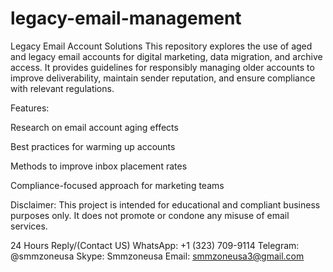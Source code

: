 # legacy-email-management
Legacy Email Account Solutions
This repository explores the use of aged and legacy email accounts for digital marketing, data migration, and archive access. It provides guidelines for responsibly managing older accounts to improve deliverability, maintain sender reputation, and ensure compliance with relevant regulations.

Features:

Research on email account aging effects

Best practices for warming up accounts

Methods to improve inbox placement rates

Compliance-focused approach for marketing teams

Disclaimer: This project is intended for educational and compliant business purposes only. It does not promote or condone any misuse of email services.

24 Hours Reply/(Contact US)
WhatsApp: +1 (323) 709-9114
Telegram: @smmzoneusa
Skype: Smmzoneusa
Email: smmzoneusa3@gmail.com
